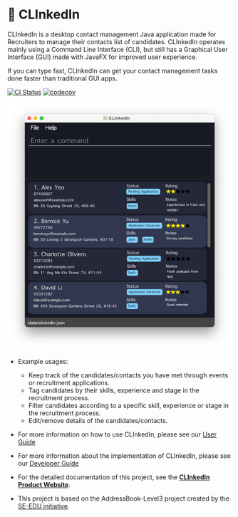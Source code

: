# :memo: CLInkedIn

CLInkedIn is a desktop contact management Java application made for Recruiters to manage their contacts list of candidates.
CLInkedIn operates mainly using a Command Line Interface (CLI), but still has a Graphical User Interface (GUI) made with JavaFX for improved user experience.

If you can type fast, CLInkedIn can get your contact management tasks done faster than
traditional GUI apps.

[![CI Status](https://github.com/se-edu/addressbook-level3/workflows/Java%20CI/badge.svg)](https://github.com/AY2223S1-CS2103T-T13-3/tp/actions)
[![codecov](https://codecov.io/gh/AY2223S1-CS2103T-T13-3/tp/branch/master/graph/badge.svg?token=3QKZJQZ9Q9)](https://codecov.io/gh/AY2223S1-CS2103T-T13-3/tp)

![Ui](docs/images/Ui.png)

* Example usages:
  * Keep track of the candidates/contacts you have met through events or recruitment applications.
  * Tag candidates by their skills, experience and stage in the recruitment process.
  * Filter candidates according to a specific skill, experience or stage in the recruitment process.
  * Edit/remove details of the candidates/contacts.

* For more information on how to use CLInkedIn, please see our [User Guide](https://ay2223s1-cs2103t-t13-3.github.io/tp/UserGuide.html)

* For more information about the implementation of CLInkedIn, please see our [Developer Guide](https://ay2223s1-cs2103t-t13-3.github.io/tp/DeveloperGuide.html)

* For the detailed documentation of this project, see the **[CLInkedIn Product Website](https://ay2223s1-cs2103t-t13-3.github.io/tp/)**.
* This project is based on the AddressBook-Level3 project created by the [SE-EDU initiative](https://se-education.org).
